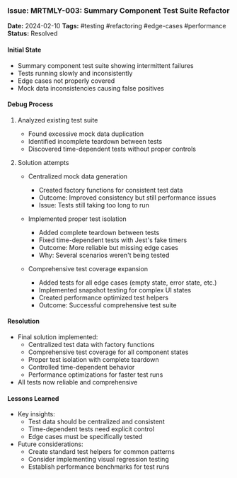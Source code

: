 ### Issue: MRTMLY-003: Summary Component Test Suite Refactor
**Date:** 2024-02-10
**Tags:** #testing #refactoring #edge-cases #performance
**Status:** Resolved

#### Initial State
- Summary component test suite showing intermittent failures
- Tests running slowly and inconsistently
- Edge cases not properly covered
- Mock data inconsistencies causing false positives

#### Debug Process
1. Analyzed existing test suite
   - Found excessive mock data duplication
   - Identified incomplete teardown between tests
   - Discovered time-dependent tests without proper controls

2. Solution attempts
   - Centralized mock data generation
     - Created factory functions for consistent test data
     - Outcome: Improved consistency but still performance issues
     - Issue: Tests still taking too long to run

   - Implemented proper test isolation
     - Added complete teardown between tests
     - Fixed time-dependent tests with Jest's fake timers
     - Outcome: More reliable but missing edge cases
     - Why: Several scenarios weren't being tested

   - Comprehensive test coverage expansion
     - Added tests for all edge cases (empty state, error state, etc.)
     - Implemented snapshot testing for complex UI states
     - Created performance optimized test helpers
     - Outcome: Successful comprehensive test suite

#### Resolution
- Final solution implemented:
  - Centralized test data with factory functions
  - Comprehensive test coverage for all component states
  - Proper test isolation with complete teardown
  - Controlled time-dependent behavior
  - Performance optimizations for faster test runs
- All tests now reliable and comprehensive

#### Lessons Learned
- Key insights:
  - Test data should be centralized and consistent
  - Time-dependent tests need explicit control
  - Edge cases must be specifically tested
- Future considerations:
  - Create standard test helpers for common patterns
  - Consider implementing visual regression testing
  - Establish performance benchmarks for test runs